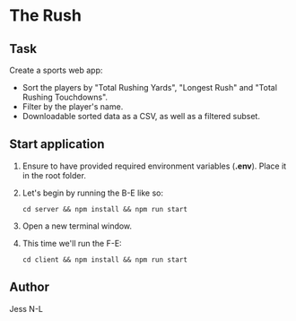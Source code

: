 # The Rush

## Task
Create a sports web app:
- Sort the players by "Total Rushing Yards", "Longest Rush" and "Total Rushing Touchdowns". 
- Filter by the player's name. 
- Downloadable sorted data as a CSV, as well as a filtered subset.

## Start application

1. Ensure to have provided required environment variables (**.env**). Place it in the root folder.
2. Let's begin by running the B-E like so:

    `cd server && npm install && npm run start`

3. Open a new terminal window. 
4. This time we'll run the F-E:

    `cd client && npm install && npm run start`

## Author 
Jess N-L